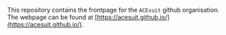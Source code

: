 
This repository contains the frontpage for the `ACEsuit` github organisation. The webpage can be found at [https://acesuit.github.io/](https://acesuit.github.io/). 
